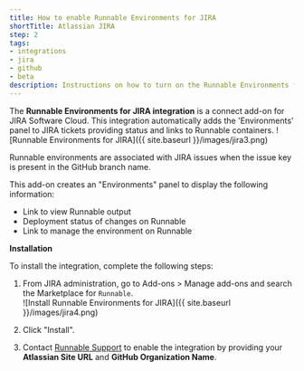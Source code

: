 ```yaml
---
title: How to enable Runnable Environments for JIRA
shortTitle: Atlassian JIRA
step: 2
tags:
- integrations
- jira
- github
- beta
description: Instructions on how to turn on the Runnable Environments for JIRA integration
---
```


The __Runnable Environments for JIRA integration__ is a connect add-on for JIRA Software Cloud. This integration automatically adds the 'Environments' panel to JIRA tickets providing status and links to Runnable containers.
  ![Runnable Environments for JIRA]({{ site.baseurl }}/images/jira3.png)

Runnable environments are associated with JIRA issues when the issue key is present in the GitHub branch name.

This add-on creates an "Environments" panel to display the following information:  
  * Link to view Runnable output
  * Deployment status of changes on Runnable
  * Link to manage the environment on Runnable


__Installation__

To install the integration, complete the following steps:

1. From JIRA administration, go to Add-ons > Manage add-ons and search the Marketplace for `Runnable`.  
  ![Install Runnable Environments for JIRA]({{ site.baseurl }}/images/jira4.png)
   
2. Click "Install".

3. Contact [Runnable Support](mailto:support@runnable.com) to enable the integration by providing your __Atlassian Site URL__ and __GitHub Organization Name__.
